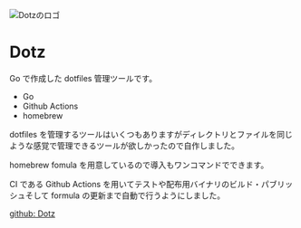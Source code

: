 ![Dotzのロゴ](../img/dotz.png)

# Dotz

Go で作成した dotfiles 管理ツールです。

- Go
- Github Actions
- homebrew

dotfiles を管理するツールはいくつもありますがディレクトリとファイルを同じような感覚で管理できるツールが欲しかったので自作しました。

homebrew fomula を用意しているので導入もワンコマンドでできます。

CI である Github Actions を用いてテストや配布用バイナリのビルド・パブリッシュそして formula の更新まで自動で行うようにしました。

[github: Dotz](https://github.com/magcho/dotz)
